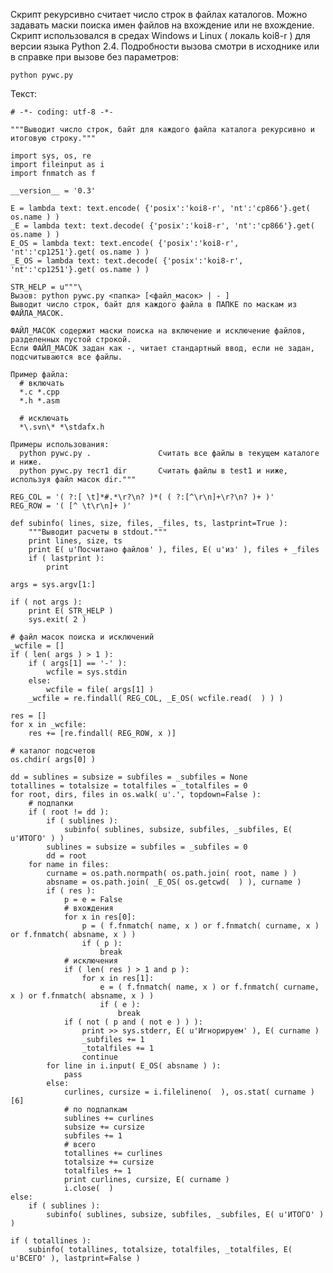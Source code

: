 <!--2012-11-20 20:10:44-->
Скрипт рекурсивно считает число строк в файлах каталогов. Можно задавать маски поиска имен файлов на вхождение или не вхождение. Скрипт использовался в средах Windows и Linux ( локаль koi8-r ) для версии языка Python 2.4. Подробности вызова смотри в исходнике или в справке при вызове без параметров:

    python pywc.py

Текст:

    # -*- coding: utf-8 -*-
    
    """Выводит число строк, байт для каждого файла каталога рекурсивно и итоговую строку."""
    
    import sys, os, re
    import fileinput as i
    import fnmatch as f
    
    __version__ = '0.3'
    
    E = lambda text: text.encode( {'posix':'koi8-r', 'nt':'cp866'}.get( os.name ) )
    _E = lambda text: text.decode( {'posix':'koi8-r', 'nt':'cp866'}.get( os.name ) )
    E_OS = lambda text: text.encode( {'posix':'koi8-r', 'nt':'cp1251'}.get( os.name ) )
    _E_OS = lambda text: text.decode( {'posix':'koi8-r', 'nt':'cp1251'}.get( os.name ) )
    
    STR_HELP = u"""\
    Вызов: python pywc.py <папка> [<файл_масок> | - ]
    Выводит число строк, байт для каждого файла в ПАПКЕ по маскам из ФАЙЛА_МАСОК.
    
    ФАЙЛ_МАСОК содержит маски поиска на включение и исключение файлов, разделенных пустой строкой.
    Если ФАЙЛ_МАСОК задан как -, читает стандартный ввод, если не задан, подсчитываются все файлы.
    
    Пример файла:
      # включать
      *.c *.cpp
      *.h *.asm
      
      # исключать
      *\.svn\* *\stdafx.h
    
    Примеры использования:
      python pywc.py .               Считать все файлы в текущем каталоге и ниже. 
      python pywc.py тест1 dir       Считать файлы в test1 и ниже, используя файл масок dir."""
    
    REG_COL = '( ?:[ \t]*#.*\r?\n? )*( ( ?:[^\r\n]+\r?\n? )+ )'
    REG_ROW = '( [^ \t\r\n]+ )'
    
    def subinfo( lines, size, files, _files, ts, lastprint=True ):
        """Выводит расчеты в stdout."""
        print lines, size, ts
        print E( u'Посчитано файлов' ), files, E( u'из' ), files + _files             
        if ( lastprint ):
            print
    
    args = sys.argv[1:]
    
    if ( not args ):
        print E( STR_HELP )
        sys.exit( 2 )
    
    # файл масок поиска и исключений
    _wcfile = []
    if ( len( args ) > 1 ):
        if ( args[1] == '-' ):
            wcfile = sys.stdin
        else:
            wcfile = file( args[1] )
        _wcfile = re.findall( REG_COL, _E_OS( wcfile.read(  ) ) )
    
    res = []
    for x in _wcfile:
        res += [re.findall( REG_ROW, x )]
    
    # каталог подсчетов    
    os.chdir( args[0] )
    
    dd = sublines = subsize = subfiles = _subfiles = None
    totallines = totalsize = totalfiles = _totalfiles = 0
    for root, dirs, files in os.walk( u'.', topdown=False ):
        # подпапки
        if ( root != dd ):
            if ( sublines ):
                subinfo( sublines, subsize, subfiles, _subfiles, E( u'ИТОГО' ) )
            sublines = subsize = subfiles = _subfiles = 0
            dd = root
        for name in files:
            curname = os.path.normpath( os.path.join( root, name ) )
            absname = os.path.join( _E_OS( os.getcwd(  ) ), curname )
            if ( res ):      
                p = e = False        
                # вхождения
                for x in res[0]:
                    p = ( f.fnmatch( name, x ) or f.fnmatch( curname, x ) or f.fnmatch( absname, x ) )
                    if ( p ):
                        break
                # исключения
                if ( len( res ) > 1 and p ):            
                    for x in res[1]:
                        e = ( f.fnmatch( name, x ) or f.fnmatch( curname, x ) or f.fnmatch( absname, x ) )
                        if ( e ):
                            break                    
                if ( not ( p and ( not e ) ) ):
                    print >> sys.stderr, E( u'Игнорируем' ), E( curname )
                    _subfiles += 1
                    _totalfiles += 1
                    continue
            for line in i.input( E_OS( absname ) ):
                pass
            else:
                curlines, cursize = i.filelineno(  ), os.stat( curname )[6]            
                # по подпапкам
                sublines += curlines
                subsize += cursize
                subfiles += 1
                # всего
                totallines += curlines
                totalsize += cursize
                totalfiles += 1
                print curlines, cursize, E( curname )
                i.close(  )
    else:
        if ( sublines ):
            subinfo( sublines, subsize, subfiles, _subfiles, E( u'ИТОГО' ) )
    
    if ( totallines ):
        subinfo( totallines, totalsize, totalfiles, _totalfiles, E( u'ВСЕГО' ), lastprint=False )